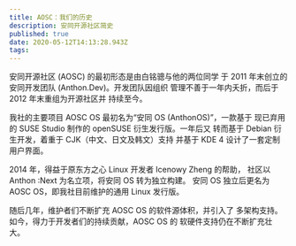```yaml
---
title: AOSC：我们的历史
description: 安同开源社区简史
published: true
date: 2020-05-12T14:13:28.943Z
tags: 
---
```


安同开源社区 (AOSC) 的最初形态是由白铭骢与他的两位同学 于 2011 年末创立的安同开发团队 (Anthon.Dev)。开发团队因组织 管理不善于一年内夭折，而后于 2012 年末重组为开源社区并 持续至今。

我社的主要项目 AOSC OS 最初名为“安同 OS (AnthonOS)”，一款基于 现已弃用的 SUSE Studio 制作的 openSUSE 衍生发行版。一年后又 转而基于 Debian 衍生开发，着重于 CJK（中文、日文及韩文）支持 并基于 KDE 4 设计了一套定制用户界面。

2014 年，得益于原东方之心 Linux 开发者 Icenowy Zheng 的帮助， 社区以 Anthon :Next 为名立项，将安同 OS 转为独立构建。 安同 OS 独立后更名为 AOSC OS，即我社目前维护的通用 Linux 发行版。

随后几年，维护者们不断扩充 AOSC OS 的软件源体积，并引入了 多架构支持。如今，得力于开发者们的持续贡献，AOSC OS 的 软硬件支持仍在不断扩充壮大。 